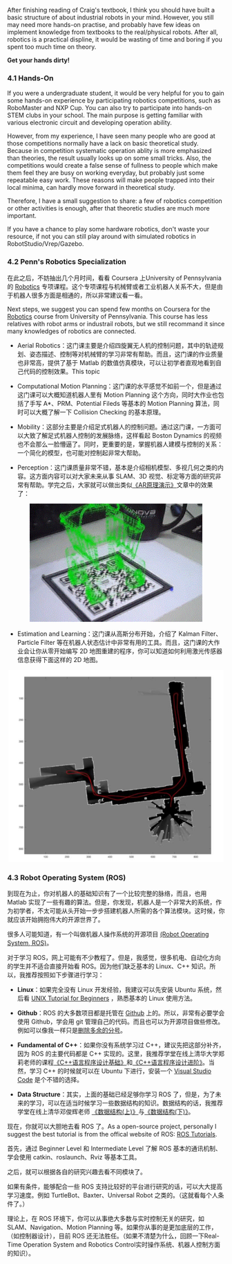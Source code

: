 After finishing reading of Craig's textbook, I think you should have built a basic structure of about industrial robots in your mind. However, you still may need more hands-on practise, and probably have few ideas on implement knowledge from textbooks to the real/physical robots. After all, robotics is a practical displine, it would be wasting of time and boring if you spent too much time on theory. 

**Get your hands dirty!**

### 4.1 Hands-On

If you were a undergraduate student, it would be very helpful for you to gain some hands-on experience by participating robotics competitions, such as RoboMaster and NXP Cup. You can also try to participate into hands-on STEM clubs in your school. The main purpose is getting familiar with various electronic circuit and developing operation ability.

However, from my experience, I have seen many people who are good at those competitions normally have a lack on basic theoretical study. Because in competition systematic operation ablity is more emphasized than theories, the result usually looks up on some small tricks. Also, the competitions would create a false sense of fullness to people which make them feel they are busy on working everyday, but probably just some repeatable easy work. These reasons will make people trapped into their local minima, can hardly move forward in theoretical study.

Therefore, I have a small suggestion to share: a few of robotics competition or other activities is enough, after that theoretic studies are much more important.

If you have a chance to play some hardware robotics, don't waste your resource, if not you can still play around with simulated robotics in RobotStudio/Vrep/Gazebo.

### 4.2 Penn's Robotics Specialization

在此之后，不妨抽出几个月时间，看看 Coursera 上University of Pennsylvania的 [Robotics](https://www.coursera.org/specializations/robotics) 专项课程。这个专项课程与机械臂或者工业机器人关系不大，但是由于机器人很多方面是相通的，所以非常建议看一看。

Next steps, we suggest you can spend few months on Coursera for the [Robotics](https://www.coursera.org/specializations/robotics) course from University of Pennsylvania. This course has less relatives with robot arms or industrail robots, but we still recommand it since many knowledges of robotics are connected.

- Aerial Robotics：这门课主要是介绍四旋翼无人机的控制问题，其中的轨迹规划、姿态描述、控制等对机械臂的学习非常有帮助。而且，这门课的作业质量也非常高，提供了基于 Matlab 的数值仿真模块，可以让初学者直观地看到自己代码的控制效果。This topic 

- Computational Motion Planning：这门课的水平感觉不如前一个，但是通过这门课可以大概知道机器人里有 Motion Planning 这个方向，同时大作业也包括了手写 A*、PRM、Potential Fileds 等基本的 Motion Planning 算法，同时可以大概了解一下 Collision Checking 的基本原理。

- Mobility：这部分主要是介绍足式机器人的控制问题。通过这门课，一方面可以大致了解足式机器人控制的发展脉络，这样看起 Boston Dynamics 的视频也不会那么一脸懵逼了。同时，更重要的是，掌握机器人建模与控制的关系：一个简化的模型，也可能对控制起非常大帮助。

- Perception：这门课质量非常不错，基本是介绍相机模型、多视几何之类的内容。这方面内容可以对大家未来从事 SLAM、3D 视觉、标定等方面的研究非常有帮助。学完之后，大家就可以做出类似[《AR原理演示》](https://mp.weixin.qq.com/s?__biz=MzA5MDE2MjQ0OQ==&mid=2652786307&idx=1&sn=e71bbca67c7fa69081e863b62b9fd5b4#rd)文章中的效果了：

<p align="center">
  <img width="400" src="../Pics/AR.gif"/>
</p>

- Estimation and Learning：这门课从高斯分布开始，介绍了 Kalman Filter、Particle Filter 等在机器人状态估计中非常有用的工具。而且，这门课的大作业会让你从零开始编写 2D 地图重建的程序，你可以知道如何利用激光传感器信息获得下面这样的 2D 地图。

<p align="center">
  <img width="500" src="../Pics/Mapping.jpg"/>
</p>

### 4.3 Robot Operating System (ROS)

到现在为止，你对机器人的基础知识有了一个比较完整的脉络，而且，也用 Matlab 实现了一些有趣的算法。但是，你发现，机器人是一个非常大的系统，作为初学者，不太可能从头开始一步步搭建机器人所需的各个算法模块。这时候，你就应该开始拥抱伟大的开源世界了。

很多人可能知道，有一个叫做机器人操作系统的开源项目 [(Robot Operating System, ROS)](https://wiki.ros.org/)。

对于学习 ROS，网上可能有不少教程了。但是，我感觉，很多机电、自动化方向的学生并不适合直接开始看 ROS。因为他们缺乏基本的 Linux、C++ 知识。所以，我推荐按照如下步骤进行学习：

- **Linux**：如果完全没有 Linux 开发经验，我建议可以先安装 Ubuntu 系统，然后看 [UNIX Tutorial for Beginners](http://www.ee.surrey.ac.uk/Teaching/Unix/) ，熟悉基本的 Linux 使用方法。

- **Github**：ROS 的大多数项目都是托管在 [Github](https://github.com/) 上的。所以，非常有必要学会使用 Github，学会用 git 管理自己的代码。而且也可以为开源项目做些修改。例如可以像我一样只是[删除多余的分号](https://github.com/stack-of-tasks/pinocchio/pull/672)。

- **Fundamental of C++**：如果你没有系统学习过 C++，建议先把这部分补齐，因为 ROS 的主要代码都是 C++ 实现的。这里，我推荐学堂在线上清华大学郑莉老师的课程[《C++语言程序设计基础》](http://www.xuetangx.com/courses/course-v1:TsinghuaX+00740043X_2015_T2+sp/about)和[《C++语言程序设计进阶》](http://www.xuetangx.com/courses/course-v1:TsinghuaX+00740043_2x_2015_T2+sp/about)。当然，学习 C++ 的时候就可以在 Ubuntu 下进行，安装一个 [Visual Studio Code](https://code.visualstudio.com/) 是个不错的选择。

- **Data Structure**：其实，上面的基础已经足够你学习 ROS 了，但是，为了未来的学习，可以在适当时候学习一些数据结构的知识。数据结构的话，我推荐学堂在线上清华邓俊辉老师 [《数据结构(上)》](http://www.xuetangx.com/courses/course-v1:TsinghuaX+30240184+sp/about)与[《数据结构(下)》](http://www.xuetangx.com/courses/course-v1:TsinghuaX+30240184_2X+sp/about)。

现在，你就可以大胆地去看 ROS 了。As a open-source project, personally I suggest the best tutorial is from the offical website of ROS: [ROS Tutorials](https://wiki.ros.org/ROS/Tutorials).

首先，通过 Beginner Level 和 Intermediate Level 了解 ROS 基本的通讯机制、学会使用 catkin、roslaunch、Rviz 等基本工具。

之后，就可以根据各自的研究兴趣去看不同模块了。

如果有条件，能够配合一些 ROS 支持比较好的平台进行研究的话，可以大大提高学习速度。例如 TurtleBot、Baxter、Universal Robot 之类的。（这就看每个人条件了。）

理论上，在 ROS 环境下，你可以从事绝大多数与实时控制无关的研究，如 SLAM、Navigation、Motion Planning 等。如果你从事的是更加底层的工作，（如控制器设计），目前 ROS 还无法胜任。（如果不清楚为什么，回顾一下Real-Time Operation System and Robotics Control实时操作系统、机器人控制方面的知识）。